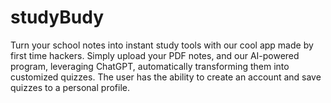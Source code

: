 # studyBudy
Turn your school notes into instant study tools with our cool app made by first time hackers. Simply upload your PDF notes, and our AI-powered program, leveraging ChatGPT, automatically transforming them into customized quizzes. The user has the ability to create an account and save quizzes to a personal profile. 
